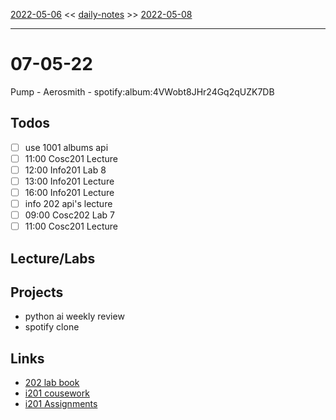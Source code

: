 [2022-05-06](daily_notes/2022-05-06) << [daily-notes](notes/daily-notes.md) >> [2022-05-08](daily_notes/2022-05-08)

---
# 07-05-22
Pump - Aerosmith - spotify:album:4VWobt8JHr24Gq2qUZK7DB

## Todos
- [ ] use 1001 albums api
- [ ] 11:00 Cosc201 Lecture
- [ ] 12:00 Info201 Lab 8
- [ ] 13:00 Info201 Lecture
- [ ] 16:00 Info201 Lecture
- [ ] info 202 api's lecture
- [ ] 09:00 Cosc202 Lab 7
- [ ] 11:00 Cosc201 Lecture

## Lecture/Labs


## Projects
- python ai weekly review
- spotify clone

## Links
- [202 lab book](C:\Users\Jet%20Hughes\Documents\Personal\COSC202LabBook-2.pdf)
- [i201 cousework](https://isgb.otago.ac.nz/infosci/INFO201/labs_release/raw/master/output/info201_labs.html#)
- [i201 Assignments](https://open.spotify.com/album/23DJ3KNE5JXi61G31T2Kni?si=-zZEHXIxT2qOEN6_Ns5C5Ql)